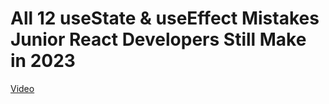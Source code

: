 # All 12 useState & useEffect Mistakes Junior React Developers Still Make in 2023

[Video](https://www.youtube.com/watch?v=-yIsQPp31L0)
